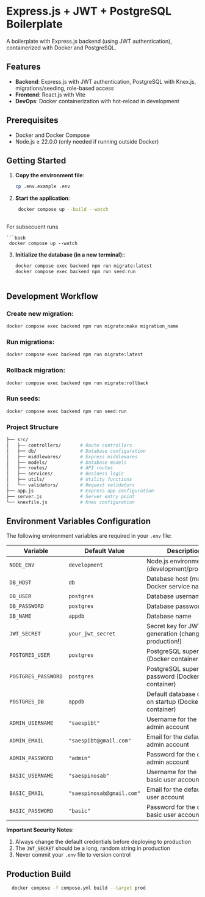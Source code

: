 # Express.js + JWT + PostgreSQL Boilerplate

A boilerplate with Express.js backend (using JWT authentication), containerized with Docker and PostgreSQL.

## Features

- **Backend**: Express.js with JWT authentication, PostgreSQL with Knex.js, migrations/seeding, role-based access
- **Frontend**: React.js with Vite
- **DevOps**: Docker containerization with hot-reload in development

## Prerequisites

- Docker and Docker Compose
- Node.js ≥ 22.0.0 (only needed if running outside Docker)

## Getting Started

1. **Copy the environment file**:
   ```bash
   cp .env.example .env

2. **Start the application**:
   ```bash
    docker compose up --build --watch
    
  For subsecuent runs
  
    ```bash
     docker compose up --watch
    
 3. **Initialize the database (in a new terminal):**:
    ```bash
    docker compose exec backend npm run migrate:latest
    docker compose exec backend npm run seed:run
  
## Development Workflow
### Create new migration:

  ```bash
  docker compose exec backend npm run migrate:make migration_name
  ````
### Run migrations:

```bash
docker compose exec backend npm run migrate:latest
```
### Rollback migration:
```bash
docker compose exec backend npm run migrate:rollback
```
### Run seeds:
```bash
docker compose exec backend npm run seed:run
```


### Project Structure
```bash
├── src/
│   ├── controllers/       # Route controllers
│   ├── db/                # Database configuration
│   ├── middlewares/       # Express middlewares
│   ├── models/            # Database models
│   ├── routes/            # API routes
│   ├── services/          # Business logic
│   ├── utils/             # Utility functions
│   └── validators/        # Request validators
├── app.js                 # Express app configuration
├── server.js              # Server entry point
└── knexfile.js            # Knex configuration
```
## Environment Variables Configuration

The following environment variables are required in your `.env` file:

| Variable             | Default Value            | Description                                                                 |
|----------------------|--------------------------|-----------------------------------------------------------------------------|
| `NODE_ENV`           | `development`            | Node.js environment (development/production)                                |
| `DB_HOST`            | `db`                     | Database host (matches Docker service name)                                 |
| `DB_USER`            | `postgres`               | Database username                                                           |
| `DB_PASSWORD`        | `postgres`               | Database password                                                           |
| `DB_NAME`            | `appdb`                  | Database name                                                               |
| `JWT_SECRET`         | `your_jwt_secret`        | Secret key for JWT token generation (change in production!)                 |
| `POSTGRES_USER`      | `postgres`               | PostgreSQL superuser (Docker container)                                     |
| `POSTGRES_PASSWORD`  | `postgres`               | PostgreSQL superuser password (Docker container)                            |
| `POSTGRES_DB`        | `appdb`                  | Default database created on startup (Docker container)                      |
| `ADMIN_USERNAME`     | `"saespibt"`             | Username for the default admin account                                     |
| `ADMIN_EMAIL`        | `"saespibt@gmail.com"`   | Email for the default admin account                                        |
| `ADMIN_PASSWORD`     | `"admin"`                | Password for the default admin account                                     |
| `BASIC_USERNAME`     | `"saespinosab"`          | Username for the default basic user account                                |
| `BASIC_EMAIL`        | `"saespinosab@gmail.com"`| Email for the default basic user account                                   |
| `BASIC_PASSWORD`     | `"basic"`                | Password for the default basic user account                                |

**Important Security Notes**:
1. Always change the default credentials before deploying to production
2. The `JWT_SECRET` should be a long, random string in production
3. Never commit your `.env` file to version control

## Production Build
```bash
  docker compose -f compose.yml build --target prod
